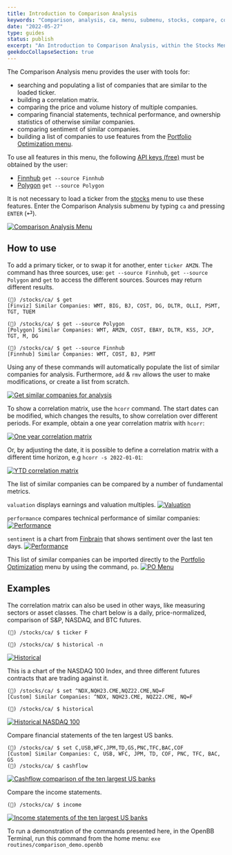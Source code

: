 ```yaml
---
title: Introduction to Comparison Analysis
keywords: "Comparison, analysis, ca, menu, submenu, stocks, compare, correlation, similar, historical, hcorr, volume, income, balance, cashflow, sentiment, scorr, overview, valuation, financial, ownership, performance, technical, tsne, get --source Polygon, get --source Finnhub, get, set, add, rmv, Polygon, Finnhub, Finviz, Yahoo, yFinance, FinBrain, market, watch "
date: "2022-05-27"
type: guides
status: publish
excerpt: "An Introduction to Comparison Analysis, within the Stocks Menu, with a brief overview of the features."
geekdocCollapseSection: true
---
```

The Comparison Analysis menu provides the user with tools for:
  - searching and populating a list of companies that are similar to the loaded ticker.
  - building a correlation matrix.
  - comparing the price and volume history of multiple companies.
  - comparing financial statements, technical performance, and ownership statistics of otherwise similar companies.
  - comparing sentiment of similar companies.
  - building a list of companies to use features from the <a href="https://openbb-finance.github.io/OpenBBTerminal/terminal/portfolio/po/" target="_blank">Portfolio Optimization menu</a>.

To use all features in this menu, the following <a href="https://openbb-finance.github.io/OpenBBTerminal/terminal/#accessing-other-sources-of-data-via-api-keys" target="_blank">API keys (free)</a> must be obtained by the user:

  - <a href="https://finnhub.io/" target="_blank">Finnhub</a> `get --source Finnhub`
  - <a href="https://polygon.io/" target="_blank">Polygon</a> `get --source Polygon`

It is not necessary to load a ticker from the <a href="https://openbb-finance.github.io/OpenBBTerminal/terminal/stocks/" target="_blank">stocks</a> menu to use these features. Enter the Comparison Analysis submenu by typing `ca` and pressing `ENTER` (⏎).

<a target="_blank" href="https://user-images.githubusercontent.com/46355364/171148283-2cbb5942-dc56-4276-a30c-7cbc045627a1.png"><img alt="Comparison Analysis Menu" src="https://user-images.githubusercontent.com/46355364/171148283-2cbb5942-dc56-4276-a30c-7cbc045627a1.png"></a>

## How to use

To add a primary ticker, or to swap it for another, enter `ticker AMZN`. The command has three sources, use: `get --source Finnhub`, `get --source Polygon`
and `get` to access the different sources. Sources may return different results.

````
(🦋) /stocks/ca/ $ get
[Finviz] Similar Companies: WMT, BIG, BJ, COST, DG, DLTR, OLLI, PSMT, TGT, TUEM

(🦋) /stocks/ca/ $ get --source Polygon
[Polygon] Similar Companies: WMT, AMZN, COST, EBAY, DLTR, KSS, JCP, TGT, M, DG

(🦋) /stocks/ca/ $ get --source Finnhub
[Finnhub] Similar Companies: WMT, COST, BJ, PSMT
````
Using any of these commands will automatically populate the list of similar companies for analysis. Furthermore, `add` & `rmv` allows the user to make modifications, or create a list from scratch.

<a target="_blank" href="https://user-images.githubusercontent.com/46355364/171148589-08cc106f-4e1d-4d94-92b5-09190f1798d4.png"><img alt="Get similar companies for analysis" src="https://user-images.githubusercontent.com/46355364/171148589-08cc106f-4e1d-4d94-92b5-09190f1798d4.png"></a>

To show a correlation matrix, use the `hcorr` command. The start dates can be modified, which changes the results, to show correlation over different periods. For example, obtain a one year correlation matrix with `hcorr`:

<a target="_blank" href="https://user-images.githubusercontent.com/46355364/171148882-a0f1c57a-6761-4fbc-a03f-e5213a52c7f0.png"><img alt="One year correlation matrix" src="https://user-images.githubusercontent.com/46355364/171148882-a0f1c57a-6761-4fbc-a03f-e5213a52c7f0.png"></a>

Or, by adjusting the date, it is possible to define a correlation matrix with a different time horizon, e.g `hcorr -s 2022-01-01`:

<a target="_blank" href="https://user-images.githubusercontent.com/46355364/171149853-1a84e9af-7099-4a72-b687-01f2e32d0485.png"><img alt="YTD correlation matrix" src="https://user-images.githubusercontent.com/46355364/171149853-1a84e9af-7099-4a72-b687-01f2e32d0485.png"></a>

The list of similar companies can be compared by a number of fundamental metrics.

`valuation` displays earnings and valuation multiples.
<a target="_blank" href="https://user-images.githubusercontent.com/46355364/171150439-31cbe514-e676-4814-8b4b-a6087e2d417a.png"><img alt="Valuation" src="https://user-images.githubusercontent.com/46355364/171150439-31cbe514-e676-4814-8b4b-a6087e2d417a.png"></a>

`performance` compares technical performance of similar companies:
<a target="_blank" href="https://user-images.githubusercontent.com/46355364/171150577-9333c3a2-a60e-47e9-86e9-206187744b2a.png"><img alt="Performance" src="https://user-images.githubusercontent.com/46355364/171150577-9333c3a2-a60e-47e9-86e9-206187744b2a.png"></a>

`sentiment` is a chart from  <a href="https://finbrain.tech" target="_blank">Finbrain</a> that shows sentiment over the last ten days.
<a target="_blank" href="https://user-images.githubusercontent.com/46355364/171150795-cdff5c5e-c0c8-4ca3-ba60-3f148ba80a22.png"><img alt="Performance" src="https://user-images.githubusercontent.com/46355364/171150795-cdff5c5e-c0c8-4ca3-ba60-3f148ba80a22.png"></a>

This list of similar companies can be imported directly to the <a href="https://openbb-finance.github.io/OpenBBTerminal/terminal/portfolio/po/" target="_blank">Portfolio Optimization</a> menu by using the command, `po`.
<a target="_blank" href="https://user-images.githubusercontent.com/46355364/171150890-e96722cd-6f18-41a3-b720-bbb3ecaeb4c8.png"><img alt="PO Menu" src="https://user-images.githubusercontent.com/46355364/171150890-e96722cd-6f18-41a3-b720-bbb3ecaeb4c8.png"></a>

## Examples

The correlation matrix can also be used in other ways, like measuring sectors or asset classes. The chart below is a daily, price-normalized, comparison of S&P, NASDAQ, and BTC futures.

````
(🦋) /stocks/ca/ $ ticker F

(🦋) /stocks/ca/ $ historical -n
````
<a target="_blank" href="https://user-images.githubusercontent.com/46355364/171151014-ce034108-7efd-456c-b37a-f41fb6b8aa91.png"><img alt="Historical" src="https://user-images.githubusercontent.com/46355364/171151014-ce034108-7efd-456c-b37a-f41fb6b8aa91.png"></a>

This is a chart of the NASDAQ 100 Index, and three different futures contracts that are trading against it.

````
(🦋) /stocks/ca/ $ set ^NDX,NQH23.CME,NQZ22.CME,NQ=F
[Custom] Similar Companies: ^NDX, NQH23.CME, NQZ22.CME, NQ=F

(🦋) /stocks/ca/ $ historical
````
<a target="_blank" href="https://user-images.githubusercontent.com/46355364/171151179-3aa6c72c-0590-4926-9b47-f1741c87813a.png"><img alt="Historical NASDAQ 100" src="https://user-images.githubusercontent.com/46355364/171151179-3aa6c72c-0590-4926-9b47-f1741c87813a.png"></a>

Compare financial statements of the ten largest US banks.
````
(🦋) /stocks/ca/ $ set C,USB,WFC,JPM,TD,GS,PNC,TFC,BAC,COF
[Custom] Similar Companies: C, USB, WFC, JPM, TD, COF, PNC, TFC, BAC, GS
(🦋) /stocks/ca/ $ cashflow
````
<a target="_blank" href="https://user-images.githubusercontent.com/46355364/171151317-5077646d-7488-46ae-9899-515d49f0f114.png"><img alt="Cashflow comparison of the ten largest US banks" src="https://user-images.githubusercontent.com/46355364/171151317-5077646d-7488-46ae-9899-515d49f0f114.png"></a>

Compare the income statements.

````
(🦋) /stocks/ca/ $ income
````
<a target="_blank" href="https://user-images.githubusercontent.com/46355364/171151496-ea1d07ab-de45-4cf0-aa3e-5119101ef861.png"><img alt="Income statements of the ten largest US banks" src="https://user-images.githubusercontent.com/46355364/171151496-ea1d07ab-de45-4cf0-aa3e-5119101ef861.png"></a>

To run a demonstration of the commands presented here, in the OpenBB Terminal, run this command from the home menu: `exe routines/comparison_demo.openbb`
